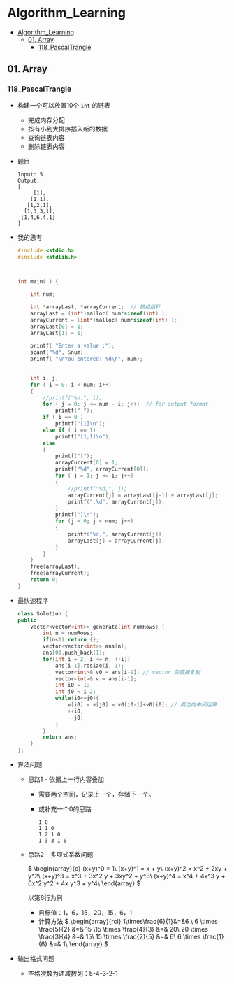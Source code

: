 # Algorithm_Learning

<!-- TOC -->

- [Algorithm_Learning](#algorithm_learning)
  - [01. Array](#01-array)
    - [118_PascalTrangle](#118_pascaltrangle)

<!-- /TOC -->



## 01. Array

### 118_PascalTrangle

- 构建一个可以放置10个 `int` 的链表
  - 完成内存分配
  - 按有小到大排序插入新的数据
  - 查询链表内容
  - 删除链表内容

- 题目

  ```
  Input: 5
  Output:
  [
       [1],
      [1,1],
     [1,2,1],
    [1,3,3,1],
   [1,4,6,4,1]
  ]
  ```

- 我的思考

  ```c
  #include <stdio.h>
  #include <stdlib.h>
  
  
  
  int main( ) {
  
      int num;
  
      int *arrayLast, *arrayCurrent;  // 数组指针
      arrayLast = (int*)malloc( num*sizeof(int) );
      arrayCurrent = (int*)malloc( num*sizeof(int) );
      arrayLast[0] = 1;
      arrayLast[1] = 1;
      
      printf( "Enter a value :");
      scanf("%d", &num);
      printf( "\nYou entered: %d\n", num);
  
      
      int i, j;
      for ( i = 0; i < num; i++)
      {
          //printf("%d:", i);
          for ( j = 0; j <= num - i; j++)  // for output format
              printf(" ");
          if ( i == 0 )
              printf("[1]\n");
          else if ( i == 1)
              printf("[1,1]\n");
          else
          {
              printf("[");
              arrayCurrent[0] = 1;
              printf("%d", arrayCurrent[0]);
              for ( j = 1; j <= i; j++)
              {
                  //printf("%d,", j);
                  arrayCurrent[j] = arrayLast[j-1] + arrayLast[j];
                  printf(",%d", arrayCurrent[j]);
              }
              printf("]\n");
              for (j = 0; j < num; j++)
              {
                  printf("%d,", arrayCurrent[j]);
                  arrayLast[j] = arrayCurrent[j];
              }
          }
      }
      free(arrayLast);
      free(arrayCurrent);
      return 0;
  }
  ```

- 最快速程序

  ```c++
  class Solution {
  public:
      vector<vector<int>> generate(int numRows) {
          int n = numRows;
          if(n<1) return {};
          vector<vector<int>> ans(n);
          ans[0].push_back(1);
          for(int i = 2; i <= n; ++i){
              ans[i-1].resize(i, 1);
              vector<int>& v0 = ans[i-2]; // vector 的直接复制
              vector<int>& v = ans[i-1];
              int i0 = 1; 
              int j0 = i-2;
              while(i0<=j0){
                  v[i0] = v[j0] = v0[i0-1]+v0[i0]; // 两边向中间运算
                  ++i0;
                  --j0;
              }
          }
          return ans;
      }
  };
  ```

- 算法问题

  - 思路1 - 依据上一行内容叠加

    - 需要两个空间，记录上一个，存储下一个。

    - 或补充一个0的思路

      ```
      1 0 
      1 1 0
      1 2 1 0
      1 3 3 1 0
      ```

  - 思路2 - 多项式系数问题

    $
    \begin{array}{c}  (x+y)^0 = 1\\  (x+y)^1 = x + y\\  (x+y)^2 = x^2 + 2xy + y^2\\  (x+y)^3 = x^3 + 3x^2 y + 3xy^2 + y^3\\  (x+y)^4 = x^4 + 4x^3 y + 6x^2 y^2 + 4x y^3 + y^4\\  \end{array}
    $

    以第6行为例

    - 目标值：1，6，15，20，15，6，1
    - 计算方法 
    $
    \begin{array}{rcl}  1\times\frac{6}{1}&=&6 \\ 6 \times \frac{5}{2} &=& 15 \\15 \times \frac{4}{3} &=& 20\\  20 \times \frac{3}{4} &=& 15\\  15 \times \frac{2}{5} &=& 6\\  6 \times \frac{1}{6} &=& 1\\  \end{array}
    $

- 输出格式问题

  - 空格次数为递减数列：5-4-3-2-1
